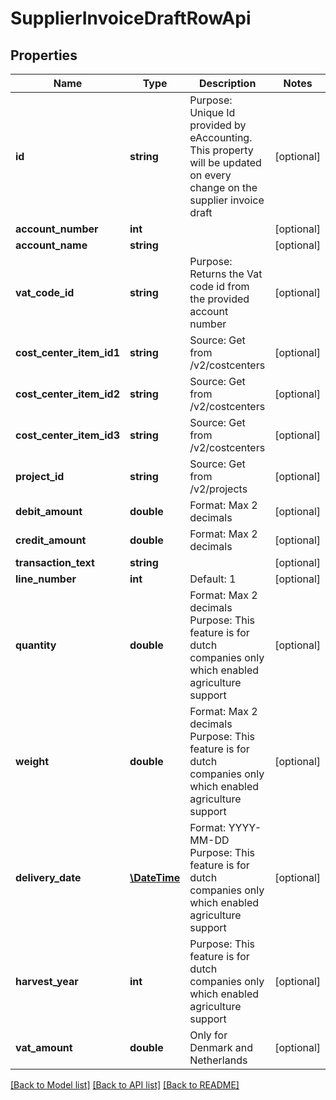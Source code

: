 # SupplierInvoiceDraftRowApi

## Properties
Name | Type | Description | Notes
------------ | ------------- | ------------- | -------------
**id** | **string** | Purpose: Unique Id provided by eAccounting. This property will be updated on every change on the supplier invoice draft | [optional] 
**account_number** | **int** |  | [optional] 
**account_name** | **string** |  | [optional] 
**vat_code_id** | **string** | Purpose: Returns the Vat code id from the provided account number | [optional] 
**cost_center_item_id1** | **string** | Source: Get from /v2/costcenters | [optional] 
**cost_center_item_id2** | **string** | Source: Get from /v2/costcenters | [optional] 
**cost_center_item_id3** | **string** | Source: Get from /v2/costcenters | [optional] 
**project_id** | **string** | Source: Get from /v2/projects | [optional] 
**debit_amount** | **double** | Format: Max 2 decimals | [optional] 
**credit_amount** | **double** | Format: Max 2 decimals | [optional] 
**transaction_text** | **string** |  | [optional] 
**line_number** | **int** | Default: 1 | [optional] 
**quantity** | **double** | Format: Max 2 decimals  Purpose: This feature is for dutch companies only which enabled agriculture support | [optional] 
**weight** | **double** | Format: Max 2 decimals  Purpose: This feature is for dutch companies only which enabled agriculture support | [optional] 
**delivery_date** | [**\DateTime**](\DateTime.md) | Format: YYYY-MM-DD  Purpose: This feature is for dutch companies only which enabled agriculture support | [optional] 
**harvest_year** | **int** | Purpose: This feature is for dutch companies only which enabled agriculture support | [optional] 
**vat_amount** | **double** | Only for Denmark and Netherlands | [optional] 

[[Back to Model list]](../README.md#documentation-for-models) [[Back to API list]](../README.md#documentation-for-api-endpoints) [[Back to README]](../README.md)


